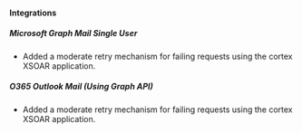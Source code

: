 
#### Integrations

##### Microsoft Graph Mail Single User

- Added a moderate retry mechanism for failing requests using the cortex XSOAR application.

##### O365 Outlook Mail (Using Graph API)

- Added a moderate retry mechanism for failing requests using the cortex XSOAR application.
